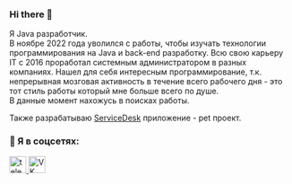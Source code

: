### Hi there 👋

Я Java разработчик.<br>
В ноябре 2022 года уволился с работы, чтобы изучать технологии программирования на Java и back-end разработку.
Всю свою карьеру IT с 2016 проработал системным администратором в разных компаниях.
Нашел для себя интересным  программирование, т.к. непрерывная мозговая активность в течение всего рабочего дня - это тот стиль работы который мне больше всего по душе.<br>
В данные момент нахожусь в поисках работы.

Также разрабатываю <a href="https://github.com/semidalov/ServiceDesk-app">ServiceDesk</a> приложение - pet проект.

<h3>🤝 Я в соцсетях:</h3>
  <div id="badges">
   <!-- <a href="" target="_blank">
      <img src="https://cdn-icons-png.flaticon.com/512/2504/2504799.png" width="30" height="30" alt="linkedin" />
    </a> -->
     <a href="https://t.me/semidalov" target="_blank">
      <img src="https://cdn-icons-png.flaticon.com/512/2111/2111646.png" width="30" height="30" alt="telegram group" />
    </a>
    <a href="https://vk.com/semidalov" target="_blank">
      <img src="https://cdn-icons-png.flaticon.com/512/145/145813.png" width="30" height="30" alt="VK Badge"/>
    </a>
  </div>


<!--
**semidalov/semidalov** is a ✨ _special_ ✨ repository because its `README.md` (this file) appears on your GitHub profile.

Here are some ideas to get you started:

- 🔭 I’m currently working on ...
- 🌱 I’m currently learning ...
- 👯 I’m looking to collaborate on ...
- 🤔 I’m looking for help with ...
- 💬 Ask me about ...
- 📫 How to reach me: ...
- 😄 Pronouns: ...
- ⚡ Fun fact: ...
-->
